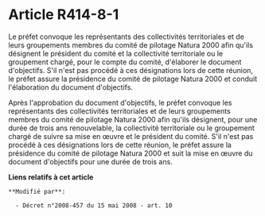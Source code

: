 # Article R414-8-1

Le préfet convoque les représentants des collectivités territoriales et de leurs groupements membres du comité de pilotage
Natura 2000 afin qu'ils désignent le président du comité et la collectivité territoriale ou le groupement chargé, pour le
compte du comité, d'élaborer le document d'objectifs. S'il n'est pas procédé à ces désignations lors de cette réunion, le
préfet assure la présidence du comité de pilotage Natura 2000 et conduit l'élaboration du document d'objectifs.

Après l'approbation du document d'objectifs, le préfet convoque les représentants des collectivités territoriales et de leurs
groupements membres du comité de pilotage Natura 2000 afin qu'ils désignent, pour une durée de trois ans renouvelable, la
collectivité territoriale ou le groupement chargé de suivre sa mise en œuvre et le président du comité. S'il n'est pas
procédé à ces désignations lors de cette réunion, le préfet assure la présidence du comité de pilotage Natura 2000 et suit la
mise en œuvre du document d'objectifs pour une durée de trois ans.

**Liens relatifs à cet article**

	**Modifié par**:

	  - Décret n°2008-457 du 15 mai 2008 - art. 10
